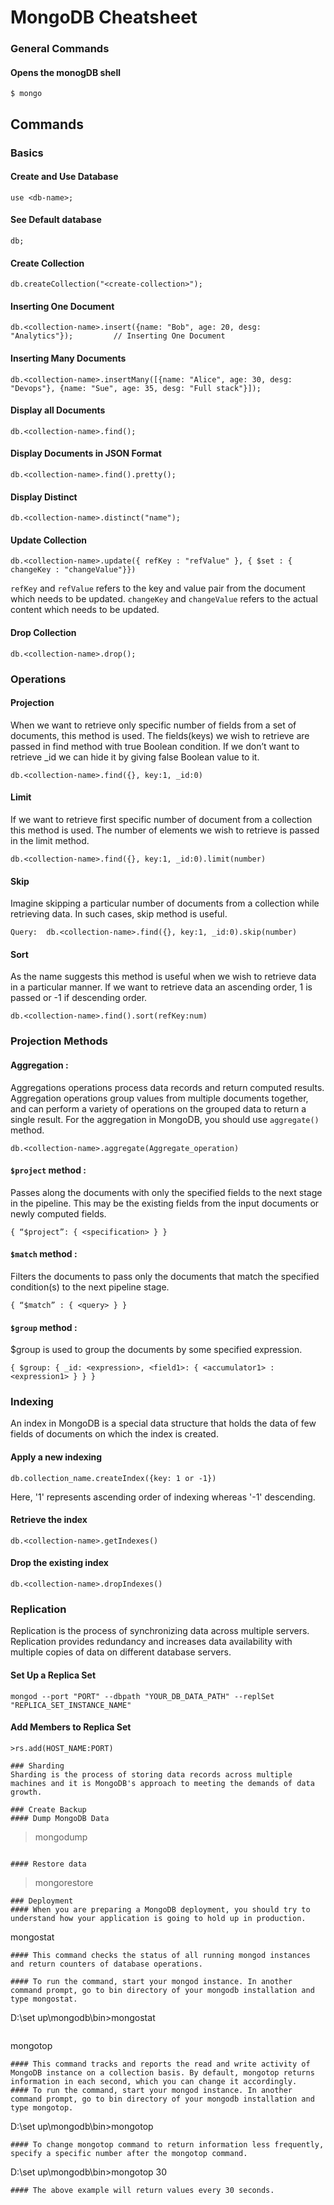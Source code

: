 # MongoDB Cheatsheet

### General Commands
#### Opens the monogDB shell

```mongo
$ mongo
```

## Commands
### Basics
#### Create and Use Database
```mongo
use <db-name>;
```

#### See Default database
```mongo
db;
```

#### Create Collection
```mongo
db.createCollection("<create-collection>");
```

#### Inserting One Document
```mongo
db.<collection-name>.insert({name: "Bob", age: 20, desg: "Analytics"});         // Inserting One Document
```

#### Inserting Many Documents
```mongo
db.<collection-name>.insertMany([{name: "Alice", age: 30, desg: "Devops"}, {name: "Sue", age: 35, desg: "Full stack"}]);
```

#### Display all Documents
```mongo
db.<collection-name>.find();
```

#### Display Documents in JSON Format
```mongo
db.<collection-name>.find().pretty();
```

#### Display Distinct
```mongo
db.<collection-name>.distinct("name");
```

#### Update Collection
```mongo
db.<collection-name>.update({ refKey : "refValue" }, { $set : { changeKey : "changeValue"}})
```
`refKey` and `refValue` refers to the key and value pair from the document which needs to be updated.
`changeKey` and `changeValue` refers to the actual content which needs to be updated.

#### Drop Collection
```mongo
db.<collection-name>.drop();
```

### Operations 
#### Projection
When we want to retrieve only specific number of fields from a set of documents, this method is used. 
The fields(keys) we wish to retrieve are passed in find method with true Boolean condition.
If we don’t want to retrieve _id we can hide it by giving false Boolean value to it.
```
db.<collection-name>.find({}, key:1, _id:0)
```
#### Limit
If we want to retrieve first specific number of document from a collection this method is used.
The number of elements we wish to retrieve is passed in the limit method.
```
db.<collection-name>.find({}, key:1, _id:0).limit(number)
```

#### Skip
Imagine skipping a particular number of documents from a collection while retrieving data.
In such cases, skip method is useful.
```
Query:  db.<collection-name>.find({}, key:1, _id:0).skip(number)
```

#### Sort
As the name suggests this method is useful when we wish to retrieve data in a particular manner.
If we want to retrieve data an ascending order, 1 is passed or -1 if descending order. 
```
db.<collection-name>.find().sort(refKey:num)
```

### Projection Methods
#### Aggregation :
Aggregations operations process data records and return computed results.
Aggregation operations group values from multiple documents together, and can perform a variety of operations on the grouped data to return a single result.
For the aggregation in MongoDB, you should use `aggregate()` method. 
```
db.<collection-name>.aggregate(Aggregate_operation)
```

#### `$project` method :
Passes along the documents with only the specified fields to the next stage in the pipeline. This may be the existing fields from the input documents or newly computed fields.
 
```
{ “$project”: { <specification> } }
```

#### `$match` method :
Filters the documents to pass only the documents that match the specified condition(s) to the next pipeline stage.
```
{ “$match” : { <query> } }
```

#### `$group` method :
$group is used to group the documents by some specified expression.
```
{ $group: { _id: <expression>, <field1>: { <accumulator1> : <expression1> } } }
```

### Indexing
An index in MongoDB is a special data structure that holds the data of few fields of documents on which the index is created.
####  Apply a new indexing
```
db.collection_name.createIndex({key: 1 or -1})
```
Here, '1' represents ascending order of indexing whereas '-1' descending.

#### Retrieve the index
```
db.<collection-name>.getIndexes()
```
####  Drop the existing index
```
db.<collection-name>.dropIndexes()
```

### Replication
Replication is the process of synchronizing data across multiple servers. Replication provides redundancy and increases data availability with multiple copies of data on different database servers.
#### Set Up a Replica Set
```
mongod --port "PORT" --dbpath "YOUR_DB_DATA_PATH" --replSet "REPLICA_SET_INSTANCE_NAME"
```
#### Add Members to Replica Set
```
>rs.add(HOST_NAME:PORT)

### Sharding
Sharding is the process of storing data records across multiple machines and it is MongoDB's approach to meeting the demands of data growth.

### Create Backup
#### Dump MongoDB Data
```
>mongodump
```

#### Restore data
```
>mongorestore
```
### Deployment
#### When you are preparing a MongoDB deployment, you should try to understand how your application is going to hold up in production.

```
mongostat
```
#### This command checks the status of all running mongod instances and return counters of database operations.

#### To run the command, start your mongod instance. In another command prompt, go to bin directory of your mongodb installation and type mongostat.
```
D:\set up\mongodb\bin>mongostat
```

```
mongotop
```
#### This command tracks and reports the read and write activity of MongoDB instance on a collection basis. By default, mongotop returns information in each second, which you can change it accordingly.
#### To run the command, start your mongod instance. In another command prompt, go to bin directory of your mongodb installation and type mongotop.
```
D:\set up\mongodb\bin>mongotop
```
#### To change mongotop command to return information less frequently, specify a specific number after the mongotop command.
```
D:\set up\mongodb\bin>mongotop 30
```
#### The above example will return values every 30 seconds.
